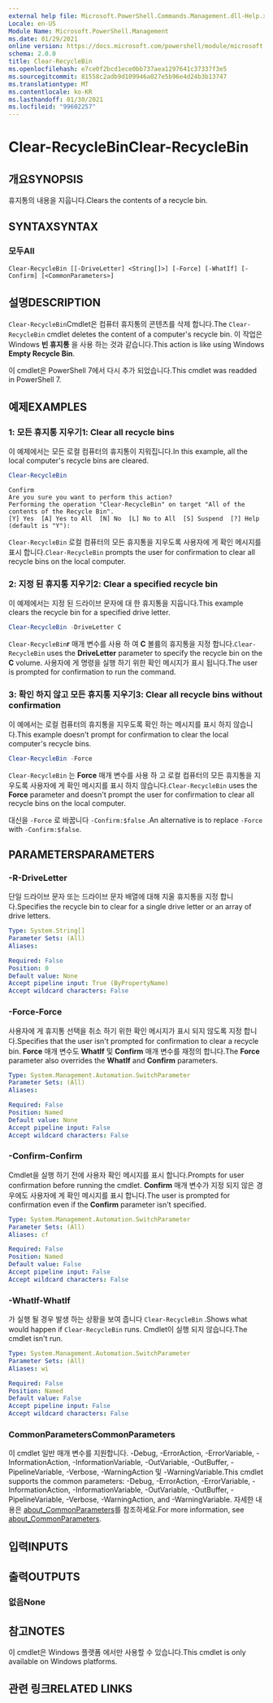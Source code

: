 ```yaml
---
external help file: Microsoft.PowerShell.Commands.Management.dll-Help.xml
Locale: en-US
Module Name: Microsoft.PowerShell.Management
ms.date: 01/29/2021
online version: https://docs.microsoft.com/powershell/module/microsoft.powershell.management/clear-recyclebin?view=powershell-7.2&WT.mc_id=ps-gethelp
schema: 2.0.0
title: Clear-RecycleBin
ms.openlocfilehash: e7ce0f2bcd1ece0bb737aea1297641c37337f3e5
ms.sourcegitcommit: 81558c2adb9d109946a027e5b96e4d24b3b13747
ms.translationtype: MT
ms.contentlocale: ko-KR
ms.lasthandoff: 01/30/2021
ms.locfileid: "99602257"
---
```

# <span data-ttu-id="9fd42-102">Clear-RecycleBin</span><span class="sxs-lookup"><span data-stu-id="9fd42-102">Clear-RecycleBin</span></span>

## <span data-ttu-id="9fd42-103">개요</span><span class="sxs-lookup"><span data-stu-id="9fd42-103">SYNOPSIS</span></span>
<span data-ttu-id="9fd42-104">휴지통의 내용을 지웁니다.</span><span class="sxs-lookup"><span data-stu-id="9fd42-104">Clears the contents of a recycle bin.</span></span>

## <span data-ttu-id="9fd42-105">SYNTAX</span><span class="sxs-lookup"><span data-stu-id="9fd42-105">SYNTAX</span></span>

### <span data-ttu-id="9fd42-106">모두</span><span class="sxs-lookup"><span data-stu-id="9fd42-106">All</span></span>

```
Clear-RecycleBin [[-DriveLetter] <String[]>] [-Force] [-WhatIf] [-Confirm] [<CommonParameters>]
```

## <span data-ttu-id="9fd42-107">설명</span><span class="sxs-lookup"><span data-stu-id="9fd42-107">DESCRIPTION</span></span>

<span data-ttu-id="9fd42-108">`Clear-RecycleBin`Cmdlet은 컴퓨터 휴지통의 콘텐츠를 삭제 합니다.</span><span class="sxs-lookup"><span data-stu-id="9fd42-108">The `Clear-RecycleBin` cmdlet deletes the content of a computer's recycle bin.</span></span> <span data-ttu-id="9fd42-109">이 작업은 Windows **빈 휴지통** 을 사용 하는 것과 같습니다.</span><span class="sxs-lookup"><span data-stu-id="9fd42-109">This action is like using Windows **Empty Recycle Bin**.</span></span>

<span data-ttu-id="9fd42-110">이 cmdlet은 PowerShell 7에서 다시 추가 되었습니다.</span><span class="sxs-lookup"><span data-stu-id="9fd42-110">This cmdlet was readded in PowerShell 7.</span></span>

## <span data-ttu-id="9fd42-111">예제</span><span class="sxs-lookup"><span data-stu-id="9fd42-111">EXAMPLES</span></span>

### <span data-ttu-id="9fd42-112">1: 모든 휴지통 지우기</span><span class="sxs-lookup"><span data-stu-id="9fd42-112">1: Clear all recycle bins</span></span>

<span data-ttu-id="9fd42-113">이 예제에서는 모든 로컬 컴퓨터의 휴지통이 지워집니다.</span><span class="sxs-lookup"><span data-stu-id="9fd42-113">In this example, all the local computer's recycle bins are cleared.</span></span>

```powershell
Clear-RecycleBin
```

```Output
Confirm
Are you sure you want to perform this action?
Performing the operation "Clear-RecycleBin" on target "All of the contents of the Recycle Bin".
[Y] Yes  [A] Yes to All  [N] No  [L] No to All  [S] Suspend  [?] Help (default is "Y"):
```

<span data-ttu-id="9fd42-114">`Clear-RecycleBin` 로컬 컴퓨터의 모든 휴지통을 지우도록 사용자에 게 확인 메시지를 표시 합니다.</span><span class="sxs-lookup"><span data-stu-id="9fd42-114">`Clear-RecycleBin` prompts the user for confirmation to clear all recycle bins on the local computer.</span></span>

### <span data-ttu-id="9fd42-115">2: 지정 된 휴지통 지우기</span><span class="sxs-lookup"><span data-stu-id="9fd42-115">2: Clear a specified recycle bin</span></span>

<span data-ttu-id="9fd42-116">이 예제에서는 지정 된 드라이브 문자에 대 한 휴지통을 지웁니다.</span><span class="sxs-lookup"><span data-stu-id="9fd42-116">This example clears the recycle bin for a specified drive letter.</span></span>

```powershell
Clear-RecycleBin -DriveLetter C
```

<span data-ttu-id="9fd42-117">`Clear-RecycleBin`**r** 매개 변수를 사용 하 여 **C** 볼륨의 휴지통을 지정 합니다.</span><span class="sxs-lookup"><span data-stu-id="9fd42-117">`Clear-RecycleBin` uses the **DriveLetter** parameter to specify the recycle bin on the **C** volume.</span></span> <span data-ttu-id="9fd42-118">사용자에 게 명령을 실행 하기 위한 확인 메시지가 표시 됩니다.</span><span class="sxs-lookup"><span data-stu-id="9fd42-118">The user is prompted for confirmation to run the command.</span></span>

### <span data-ttu-id="9fd42-119">3: 확인 하지 않고 모든 휴지통 지우기</span><span class="sxs-lookup"><span data-stu-id="9fd42-119">3: Clear all recycle bins without confirmation</span></span>

<span data-ttu-id="9fd42-120">이 예에서는 로컬 컴퓨터의 휴지통을 지우도록 확인 하는 메시지를 표시 하지 않습니다.</span><span class="sxs-lookup"><span data-stu-id="9fd42-120">This example doesn't prompt for confirmation to clear the local computer's recycle bins.</span></span>

```powershell
Clear-RecycleBin -Force
```

<span data-ttu-id="9fd42-121">`Clear-RecycleBin` 는 **Force** 매개 변수를 사용 하 고 로컬 컴퓨터의 모든 휴지통을 지우도록 사용자에 게 확인 메시지를 표시 하지 않습니다.</span><span class="sxs-lookup"><span data-stu-id="9fd42-121">`Clear-RecycleBin` uses the **Force** parameter and doesn't prompt the user for confirmation to clear all recycle bins on the local computer.</span></span>

<span data-ttu-id="9fd42-122">대신을 `-Force` 로 바꿉니다 `-Confirm:$false` .</span><span class="sxs-lookup"><span data-stu-id="9fd42-122">An alternative is to replace `-Force` with `-Confirm:$false`.</span></span>

## <span data-ttu-id="9fd42-123">PARAMETERS</span><span class="sxs-lookup"><span data-stu-id="9fd42-123">PARAMETERS</span></span>

### <span data-ttu-id="9fd42-124">-R</span><span class="sxs-lookup"><span data-stu-id="9fd42-124">-DriveLetter</span></span>

<span data-ttu-id="9fd42-125">단일 드라이브 문자 또는 드라이브 문자 배열에 대해 지울 휴지통을 지정 합니다.</span><span class="sxs-lookup"><span data-stu-id="9fd42-125">Specifies the recycle bin to clear for a single drive letter or an array of drive letters.</span></span>

```yaml
Type: System.String[]
Parameter Sets: (All)
Aliases:

Required: False
Position: 0
Default value: None
Accept pipeline input: True (ByPropertyName)
Accept wildcard characters: False
```

### <span data-ttu-id="9fd42-126">-Force</span><span class="sxs-lookup"><span data-stu-id="9fd42-126">-Force</span></span>

<span data-ttu-id="9fd42-127">사용자에 게 휴지통 선택을 취소 하기 위한 확인 메시지가 표시 되지 않도록 지정 합니다.</span><span class="sxs-lookup"><span data-stu-id="9fd42-127">Specifies that the user isn't prompted for confirmation to clear a recycle bin.</span></span> <span data-ttu-id="9fd42-128">**Force** 매개 변수도 **WhatIf** 및 **Confirm** 매개 변수를 재정의 합니다.</span><span class="sxs-lookup"><span data-stu-id="9fd42-128">The **Force** parameter also overrides the **WhatIf** and **Confirm** parameters.</span></span>

```yaml
Type: System.Management.Automation.SwitchParameter
Parameter Sets: (All)
Aliases:

Required: False
Position: Named
Default value: None
Accept pipeline input: False
Accept wildcard characters: False
```

### <span data-ttu-id="9fd42-129">-Confirm</span><span class="sxs-lookup"><span data-stu-id="9fd42-129">-Confirm</span></span>

<span data-ttu-id="9fd42-130">Cmdlet을 실행 하기 전에 사용자 확인 메시지를 표시 합니다.</span><span class="sxs-lookup"><span data-stu-id="9fd42-130">Prompts for user confirmation before running the cmdlet.</span></span> <span data-ttu-id="9fd42-131">**Confirm** 매개 변수가 지정 되지 않은 경우에도 사용자에 게 확인 메시지를 표시 합니다.</span><span class="sxs-lookup"><span data-stu-id="9fd42-131">The user is prompted for confirmation even if the **Confirm** parameter isn't specified.</span></span>

```yaml
Type: System.Management.Automation.SwitchParameter
Parameter Sets: (All)
Aliases: cf

Required: False
Position: Named
Default value: False
Accept pipeline input: False
Accept wildcard characters: False
```

### <span data-ttu-id="9fd42-132">-WhatIf</span><span class="sxs-lookup"><span data-stu-id="9fd42-132">-WhatIf</span></span>

<span data-ttu-id="9fd42-133">가 실행 될 경우 발생 하는 상황을 보여 줍니다 `Clear-RecycleBin` .</span><span class="sxs-lookup"><span data-stu-id="9fd42-133">Shows what would happen if `Clear-RecycleBin` runs.</span></span> <span data-ttu-id="9fd42-134">Cmdlet이 실행 되지 않습니다.</span><span class="sxs-lookup"><span data-stu-id="9fd42-134">The cmdlet isn't run.</span></span>

```yaml
Type: System.Management.Automation.SwitchParameter
Parameter Sets: (All)
Aliases: wi

Required: False
Position: Named
Default value: False
Accept pipeline input: False
Accept wildcard characters: False
```

### <span data-ttu-id="9fd42-135">CommonParameters</span><span class="sxs-lookup"><span data-stu-id="9fd42-135">CommonParameters</span></span>

<span data-ttu-id="9fd42-136">이 cmdlet 일반 매개 변수를 지원합니다. -Debug, -ErrorAction, -ErrorVariable, -InformationAction, -InformationVariable, -OutVariable, -OutBuffer, -PipelineVariable, -Verbose, -WarningAction 및 -WarningVariable.</span><span class="sxs-lookup"><span data-stu-id="9fd42-136">This cmdlet supports the common parameters: -Debug, -ErrorAction, -ErrorVariable, -InformationAction, -InformationVariable, -OutVariable, -OutBuffer, -PipelineVariable, -Verbose, -WarningAction, and -WarningVariable.</span></span> <span data-ttu-id="9fd42-137">자세한 내용은 [about_CommonParameters](https://go.microsoft.com/fwlink/?LinkID=113216)를 참조하세요.</span><span class="sxs-lookup"><span data-stu-id="9fd42-137">For more information, see [about_CommonParameters](https://go.microsoft.com/fwlink/?LinkID=113216).</span></span>

## <span data-ttu-id="9fd42-138">입력</span><span class="sxs-lookup"><span data-stu-id="9fd42-138">INPUTS</span></span>

## <span data-ttu-id="9fd42-139">출력</span><span class="sxs-lookup"><span data-stu-id="9fd42-139">OUTPUTS</span></span>

### <span data-ttu-id="9fd42-140">없음</span><span class="sxs-lookup"><span data-stu-id="9fd42-140">None</span></span>

## <span data-ttu-id="9fd42-141">참고</span><span class="sxs-lookup"><span data-stu-id="9fd42-141">NOTES</span></span>

<span data-ttu-id="9fd42-142">이 cmdlet은 Windows 플랫폼 에서만 사용할 수 있습니다.</span><span class="sxs-lookup"><span data-stu-id="9fd42-142">This cmdlet is only available on Windows platforms.</span></span>

## <span data-ttu-id="9fd42-143">관련 링크</span><span class="sxs-lookup"><span data-stu-id="9fd42-143">RELATED LINKS</span></span>
